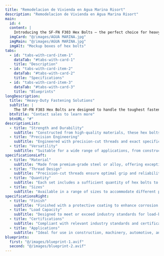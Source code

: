 ```yaml
---
title: "Remodelacion de Vivienda en Agua Marina Risort"
description: "Remodelacion de Vivienda en Agua Marina Risort"
main:
  id: 4
  content: |
    Introducing the SF-FN F303 Hex Bolts – the perfect choice for heavy-duty fastening applications. Crafted with precision and durability in mind, these hex bolts provide the strength and reliability you need for your toughest projects.
  imgCard: "@/images/AGUA MARINA.jpg"
  imgMain: "@/images/AGUA MARINA.jpg"
  imgAlt: "Mockup boxes of hex bolts"
tabs:
  - id: "tabs-with-card-item-1"
    dataTab: "#tabs-with-card-1"
    title: "Description"
  - id: "tabs-with-card-item-2"
    dataTab: "#tabs-with-card-2"
    title: "Specifications"
  - id: "tabs-with-card-item-3"
    dataTab: "#tabs-with-card-3"
    title: "Blueprints"
longDescription:
  title: "Heavy-Duty Fastening Solutions"
  subTitle: |
    The SF-FN F303 Hex Bolts are designed to handle the toughest fastening challenges with ease. Whether you're working on construction projects or heavy machinery, these hex bolts deliver the strength and reliability you need.
  btnTitle: "Contact sales to learn more"
  btnURL: "#"
descriptionList:
  - title: "Strength and Durability"
    subTitle: "Constructed from high-quality materials, these hex bolts are built to withstand heavy loads and tough conditions."
  - title: "Precision Engineering"
    subTitle: "Engineered with precision-cut threads and exact specifications, ensuring a tight and secure fit every time."
  - title: "Versatility"
    subTitle: "Suitable for a wide range of applications, from construction to machinery, providing versatile fastening solutions."
specificationsLeft:
  - title: "Material"
    subTitle: "Made from premium-grade steel or alloy, offering exceptional strength and corrosion resistance."
  - title: "Thread Design"
    subTitle: "Precision-cut threads ensure optimal grip and reliability, even in high-stress environments."
  - title: "Quantity"
    subTitle: "Each set includes a sufficient quantity of hex bolts to tackle various projects and applications."
  - title: "Sizes"
    subTitle: "Available in a range of sizes to accommodate different project requirements, ensuring versatility and compatibility."
specificationsRight:
  - title: "Finish"
    subTitle: "Finished with a protective coating to enhance corrosion resistance and extend service life."
  - title: "Load Capacity"
    subTitle: "Designed to meet or exceed industry standards for load-bearing capacity, ensuring reliable performance under heavy loads."
  - title: "Certifications"
    subTitle: "Compliant with relevant industry standards and certifications, guaranteeing quality and reliability."
  - title: "Applications"
    subTitle: "Ideal for use in construction, machinery, automotive, and other heavy-duty applications that demand strong and reliable fastening."
blueprints:
  first: "@/images/blueprint-1.avif"
  second: "@/images/blueprint-2.avif"  
---
```

